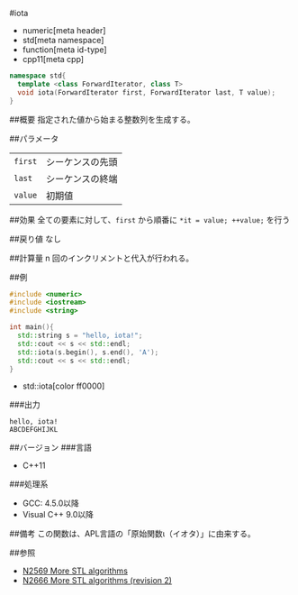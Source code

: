 #iota
* numeric[meta header]
* std[meta namespace]
* function[meta id-type]
* cpp11[meta cpp]

```cpp
namespace std{
  template <class ForwardIterator, class T>
  void iota(ForwardIterator first, ForwardIterator last, T value);
}
```

##概要
指定された値から始まる整数列を生成する。

##パラメータ

| | |
|-------|--------------------------|
| `first` | シーケンスの先頭 |
| `last` | シーケンスの終端 |
| `value` | 初期値 |

##効果
全ての要素に対して、`first` から順番に `*it = value; ++value;` を行う


##戻り値
なし


##計算量
n 回のインクリメントと代入が行われる。


##例
```cpp
#include <numeric>
#include <iostream>
#include <string>

int main(){
  std::string s = "hello, iota!";
  std::cout << s << std::endl;
  std::iota(s.begin(), s.end(), 'A');
  std::cout << s << std::endl;
}
```
* std::iota[color ff0000]

###出力
```
hello, iota!
ABCDEFGHIJKL
```

##バージョン
###言語
- C++11

###処理系
- GCC: 4.5.0以降
- Visual C++ 9.0以降

##備考
この関数は、APL言語の「原始関数ι（イオタ）」に由来する。


##参照
- [N2569 More STL algorithms](http://www.open-std.org/jtc1/sc22/wg21/docs/papers/2008/n2569.pdf)
- [N2666 More STL algorithms (revision 2)](http://www.open-std.org/jtc1/sc22/wg21/docs/papers/2008/n2666.pdf)

